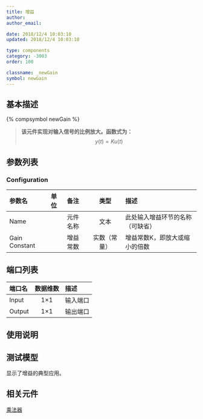 ```yaml
---
title: 增益
author: 
author_email:

date: 2018/12/4 10:03:10
updated: 2018/12/4 10:03:10

type: components
category: -3003
order: 100

classname: _newGain
symbol: newGain
---
```

## 基本描述
{% compsymbol newGain %}

> **该元件实现对输入信号的比例放大。函数式为：**
> $$y(t) = Ku(t)$$

## 参数列表
### Configuration
| 参数名 | 单位 | 备注 | 类型 | 描述 |
| :--- | :--- | :--- | :--: | :--- |
| Name |  | 元件名称 | 文本 | 此处输入增益环节的名称（可缺省） |
| Gain Constant |  | 增益常数 | 实数（常量） | 增益常数K，即放大或缩小的倍数 |


## 端口列表

| 端口名 | 数据维数 | 描述 |
| :--- | :--:  | :--- |
| Input | 1×1 | 输入端口|                   
| Output | 1×1 |输出端口 |                   

## 使用说明


## 测试模型
[<test name>](<test link>)显示了增益的典型应用。

## 相关元件

[乘法器](/components/comp_newMultiply.html)
